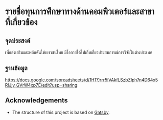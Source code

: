 # รายชื่อทุนการศึกษาทางด้านคอมพิวเตอร์และสาขาที่เกี่ยวข้อง

## จุดประสงค์
เพื่อส่งเสริมและพลักดันให้เยาวชนไทย มีโอกาสได้ไปเก็บเกี่ยวประสบการณ์การวิจัยในต่างประเทศ

## ฐานข้อมูล
https://docs.google.com/spreadsheets/d/1HT9rrr5iVAkfLSzbZlph7n4D64x5RlJjv_GVrW4xp7E/edit?usp=sharing


## Acknowledgements
- The structure of this project is based on [Gatsby][gatsby].

[gatsby]: https://www.gatsbyjs.org